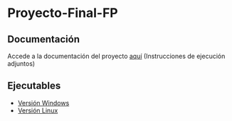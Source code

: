 # Proyecto-Final-FP

## Documentación

Accede a la documentación del proyecto [aquí](https://github.com/Acaluw/Proyecto-Final-FP/blob/main/JuanBarreraCuesta_PROYECTO%20DAM.pdf) (Instrucciones de ejecución adjuntos)

## Ejecutables

- [Versión Windows](https://drive.google.com/file/d/1g25UYkPmaMsURcmO4hvJGInczdJjU0U4/view?usp=sharing)
- [Versión Linux](https://drive.google.com/file/d/18vll7mFrSw9yi858f8kcmvW-5ECPj9Sb/view?usp=sharing)
